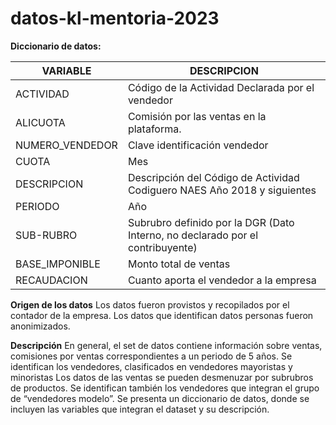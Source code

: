 # datos-kl-mentoria-2023

**Diccionario de datos:**

| VARIABLE        | DESCRIPCION                                                                    |
|-----------------|--------------------------------------------------------------------------------|
| ACTIVIDAD       | Código de la Actividad Declarada por el vendedor                               |
| ALICUOTA        | Comisión por las ventas en la plataforma.                                      |
| NUMERO_VENDEDOR | Clave identificación vendedor                                                  |
| CUOTA           | Mes                                                                            |
| DESCRIPCION     | Descripción del Código de Actividad Codiguero NAES Año 2018 y siguientes       |
| PERIODO         | Año                                                                            |
| SUB-RUBRO       | Subrubro definido por la DGR (Dato Interno, no declarado por el contribuyente) |
| BASE_IMPONIBLE  | Monto total de ventas                                                          |
| RECAUDACION     | Cuanto aporta el vendedor a la empresa                                         |

**Origen de los datos**
Los datos fueron provistos y recopilados por el contador de la empresa. Los datos que identifican datos personas fueron anonimizados. 

**Descripción**
En general, el set de datos contiene información sobre ventas, comisiones por ventas correspondientes a un periodo de 5 años. 
Se identifican los vendedores, clasificados en vendedores mayoristas y minoristas 
Los datos de las ventas se pueden desmenuzar por subrubros de productos.
Se identifican también los vendedores que integran el grupo de “vendedores modelo”.
Se presenta un diccionario de datos, donde se incluyen las variables que integran el dataset y su descripción. 
